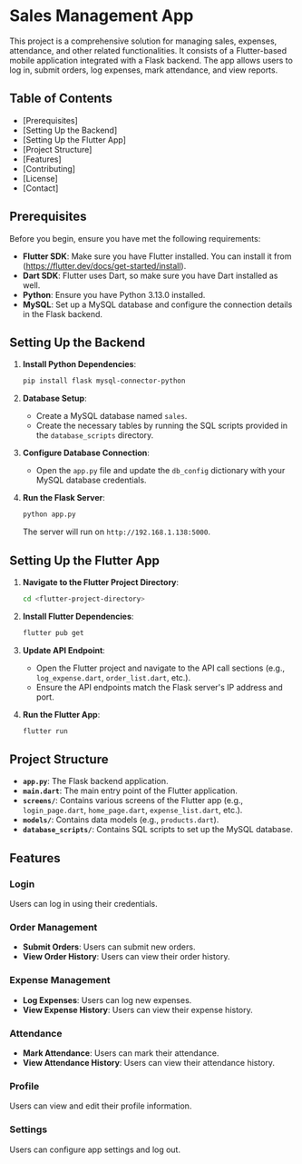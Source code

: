 # Sales Management App

This project is a comprehensive solution for managing sales, expenses, attendance, and other related functionalities. It consists of a Flutter-based mobile application integrated with a Flask backend. The app allows users to log in, submit orders, log expenses, mark attendance, and view reports.

## Table of Contents

- [Prerequisites]
- [Setting Up the Backend] 
- [Setting Up the Flutter App]
- [Project Structure]
- [Features]
- [Contributing]
- [License]
- [Contact]

## Prerequisites

Before you begin, ensure you have met the following requirements:

- **Flutter SDK**: Make sure you have Flutter installed. You can install it from (https://flutter.dev/docs/get-started/install).
- **Dart SDK**: Flutter uses Dart, so make sure you have Dart installed as well.
- **Python**: Ensure you have Python 3.13.0 installed.
- **MySQL**: Set up a MySQL database and configure the connection details in the Flask backend.

## Setting Up the Backend

1. **Install Python Dependencies**:
   ```bash
   pip install flask mysql-connector-python
   ```

2. **Database Setup**:
   - Create a MySQL database named `sales`.
   - Create the necessary tables by running the SQL scripts provided in the `database_scripts` directory.

3. **Configure Database Connection**:
   - Open the `app.py` file and update the `db_config` dictionary with your MySQL database credentials.

4. **Run the Flask Server**:
   ```bash
   python app.py
   ```
   The server will run on `http://192.168.1.138:5000`.

## Setting Up the Flutter App

1. **Navigate to the Flutter Project Directory**:
   ```bash
   cd <flutter-project-directory>
   ```

2. **Install Flutter Dependencies**:
   ```bash
   flutter pub get
   ```

3. **Update API Endpoint**:
   - Open the Flutter project and navigate to the API call sections (e.g., `log_expense.dart`, `order_list.dart`, etc.).
   - Ensure the API endpoints match the Flask server's IP address and port.

4. **Run the Flutter App**:
   ```bash
   flutter run
   ```

## Project Structure

- **`app.py`**: The Flask backend application.
- **`main.dart`**: The main entry point of the Flutter application.
- **`screens/`**: Contains various screens of the Flutter app (e.g., `login_page.dart`, `home_page.dart`, `expense_list.dart`, etc.).
- **`models/`**: Contains data models (e.g., `products.dart`).
- **`database_scripts/`**: Contains SQL scripts to set up the MySQL database.

## Features

### Login
Users can log in using their credentials.

### Order Management
- **Submit Orders**: Users can submit new orders.
- **View Order History**: Users can view their order history.

### Expense Management
- **Log Expenses**: Users can log new expenses.
- **View Expense History**: Users can view their expense history.

### Attendance
- **Mark Attendance**: Users can mark their attendance.
- **View Attendance History**: Users can view their attendance history.

### Profile
Users can view and edit their profile information.

### Settings
Users can configure app settings and log out.

